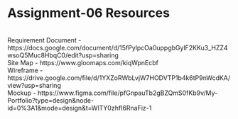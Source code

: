 <h1>Assignment-06 Resources</h1><br>
Requirement Document - https://docs.google.com/document/d/15fPylpcOa0uppgbGylF2KKu3_HZZ4wsoQ5Muc8HbqC0/edit?usp=sharing<br>
Site Map - https://www.gloomaps.com/kiqWpnEcbf<br>
Wireframe - https://drive.google.com/file/d/1YXZoRWbLvjW7HODVTP1b4k6tP9nWcdKA/view?usp=sharing<br>
Mockup - https://www.figma.com/file/pfGnpauTb2gBZQmS0fKb9v/My-Portfolio?type=design&node-id=0%3A1&mode=design&t=WlTY0zhfI6RnaFiz-1<br>
